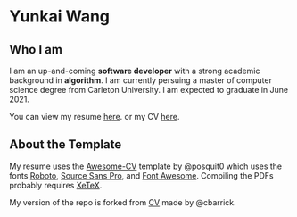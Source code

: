 Yunkai Wang
==================================================

## Who I am

I am an up-and-coming __software developer__ with a strong academic background in __algorithm__. I am currently persuing a master of computer science degree from Carleton University. I am expected to graduate in June 2021.

You can view my resume [here](https://github.com/yunkaiwang/yunkaiwang-CV/raw/master/yunkaiwang_resume.pdf). or my CV [here](https://github.com/yunkaiwang/yunkaiwang-CV/raw/master/yunkaiwang_CV.pdf).


## About the Template

My resume uses the [Awesome-CV](https://github.com/posquit0/Awesome-CV) template by @posquit0 which uses the fonts [Roboto](https://github.com/google/roboto), [Source Sans Pro](https://github.com/adobe-fonts/source-sans-pro), and [Font Awesome](https://github.com/FortAwesome/Font-Awesome). Compiling the PDFs probably requires [XeTeX](http://xetex.sourceforge.net/).

My version of the repo is forked from [CV](https://github.com/cbarrick/CV) made by @cbarrick.
